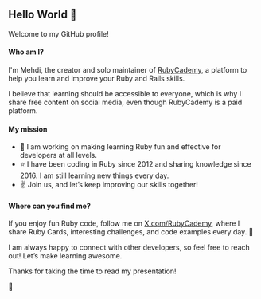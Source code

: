 ## Hello World 👋

Welcome to my GitHub profile!

#### Who am I?

I'm Mehdi, the creator and solo maintainer of [RubyCademy](https://rubycademy.com), a platform to help you learn and improve your Ruby and Rails skills.

I believe that learning should be accessible to everyone, which is why I share free content on social media, even though RubyCademy is a paid platform.

#### My mission

- 💪 I am working on making learning Ruby fun and effective for developers at all levels.
- ⭐ I have been coding in Ruby since 2012 and sharing knowledge since 2016. I am still learning new things every day.
- ✌️ Join us, and let’s keep improving our skills together!

#### Where can you find me?

If you enjoy fun Ruby code, follow me on [X.com/RubyCademy](https://x.com/RubyCademy), where I share Ruby Cards, interesting challenges, and code examples every day. 🎉

I am always happy to connect with other developers, so feel free to reach out! Let’s make learning awesome.

Thanks for taking the time to read my presentation!

💚
